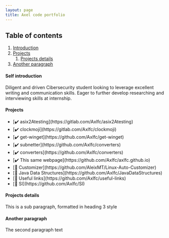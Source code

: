 ```yaml
---
layout: page
title: Axel code portfolio
---
```


## Table of contents
1. [Introduction](#introduction)
2. [Projects](#projects)
    1. [Projects details](#projectsdetails)
3. [Another paragraph](#paragraph2)

#### Self introduction <a name="introduction"></a>
Diligent and driven Cibersecurity student looking to leverage excellent writing and communication skills. Eager to further develop researching and interviewing skills at internship.

#### Projects <a name="projects"></a>
<ul>
<li>[✔️ asix2Atesting](https://gitlab.com/Axlfc/asix2Atesting)</li>
<li>[✔️ clockmoji](https://gitlab.com/Axlfc/clockmoji)</li>
<li>[✔️ get-winget](https://github.com/Axlfc/get-winget)</li>
<li>[✔️ subnetter](https://github.com/Axlfc/converters)</li>
<li>[✔️ converters](https://github.com/Axlfc/converters)</li>
<li>[✔️ This same webpage](https://github.com/Axlfc/axlfc.github.io)</li>
<li>[🚧 Customizer](https://github.com/AleixMT/Linux-Auto-Customizer)</li>
<li>[🚧 Java Data Structures](https://github.com/Axlfc/JavaDataStructures)</li>
<li>[🚧 Useful links](https://github.com/Axlfc/useful-links)</li>
<li>[🚧 SI](https://github.com/Axlfc/SI)
</ul>

#### Projects details <a name="projectsdetails"></a>
This is a sub paragraph, formatted in heading 3 style

#### Another paragraph <a name="paragraph2"></a>
The second paragraph text

